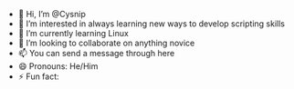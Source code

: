 - 👋 Hi, I’m @Cysnip
- 👀 I’m interested in always learning new ways to develop scripting skills
- 🌱 I’m currently learning Linux
- 💞️ I’m looking to collaborate on anything novice
- 📫 You can send a message through here
- 😄 Pronouns: He/Him
- ⚡ Fun fact: 

<!---
Cysnip/Cysnip is a ✨ special ✨ repository because its `README.md` (this file) appears on your GitHub profile.
You can click the Preview link to take a look at your changes.
--->
